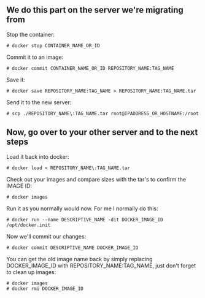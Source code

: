 We do this part on the server we're migrating from
--------------------------------------------------

Stop the container:
```
# docker stop CONTAINER_NAME_OR_ID
```

Commit it to an image:
```
# docker commit CONTAINER_NAME_OR_ID REPOSITORY_NAME:TAG_NAME
```

Save it: 
```
# docker save REPOSITORY_NAME:TAG_NAME > REPOSITORY_NAME:TAG_NAME.tar
```

Send it to the new server:
```
# scp ./REPOSITORY_NAME\:TAG_NAME.tar root@IPADDRESS_OR_HOSTNAME:/root
```

Now, go over to your other server and to the next steps
--------------------------------------------------------
Load it back into docker:
```
# docker load < REPOSITORY_NAME\:TAG_NAME.tar
```

Check out your images and compare sizes with the tar's to confirm the IMAGE ID:
```
# docker images
```

Run it as you normally would now. For me I normally do this:
```
# docker run --name DESCRIPTIVE_NAME -dit DOCKER_IMAGE_ID /opt/docker.init
```

Now we'll commit our changes:
```
# docker commit DESCRIPTIVE_NAME DOCKER_IMAGE_ID
```

You can get the old image name back by simply replacing DOCKER_IMAGE_ID with REPOSITORY_NAME:TAG_NAME, just don't forget to clean up images:
```
# docker images
# docker rmi DOCKER_IMAGE_ID
```
